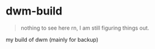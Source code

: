 # dwm-build

> nothing to see here rn, I am still figuring things out.

my build of dwm (mainly for backup)
